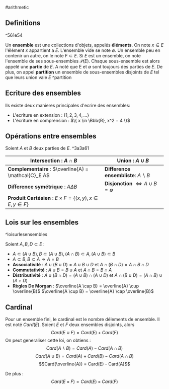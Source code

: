 #arithmetic
## Definitions

^561e54

Un **ensemble** est une collections d'objets, appelés **éléments**. On note  $x \in E$ l'élément $x$ appartient a $E$. L'ensemble vide se note $\emptyset$. Un ensemble peu en contenir un autre, on le note $F \subset E$.  Si $E$ est un ensemble, on note l'ensemble de ses sous-ensembles $\mathcal{P}(E)$. Chaque sous-ensemble est alors appelé une **partie** de $E$. A noté que E et $\emptyset$ sont toujours des parties de $E$. De plus, on appel **partition**  un ensemble de sous-ensembles disjoints de $E$ tel que leurs union vale $E$
^partition
## Ecriture des ensembles
Ils existe deux manieres principales d'ecrire des ensembles:
- L'ecriture en extension : $\{1, 2, 3, 4 ,... \}$
- L'écriture en comprension : $\{ x \in \Bbb{R}, x^2 = 4 \}$ 

## Opérations entre ensembles
Soient $A$ et $B$ deux parties de $E$. ^3a3a61

| **Intersection** : $A \cap B$                                      | **Union** : $A \cup B$                                 |
| ------------------------------------------------------------------ | ------------------------------------------------------ |
| **Complementaire** : $\overline{A} = \mathcal{C}_E A$              | **Difference ensembliste**: $A \backslash B$           |
| **Difference symétrique** : $A \Delta B$                           | **Disjonction** $\Leftrightarrow A \cup B = \emptyset$ |
| **Produit Cartésien** : $E \times F = \{(x,y), x \in E, y \in F\}$ |                                                        |

## Lois sur les ensembles

^loisurlesensembles

Soient $A, B, D \subset E$ :
- $A \subset (A \cup B), B \subset (A \cup B), (A \cap B) \subset A, (A \cup B) \subset B$
- $A \subset B, B \subset A \Rightarrow A = B$
- **Associativité** : $A \cup (B \cup D) = A \cup B \cup D$ et $A \cap (B \cap D) = A \cap B \cap D$ 
- **Commutativité** : $A \cup B = B \cup A$ et $A \cap B = B \cap A$
- **Distributivité** : $A \cup (B \cap D) = (A \cup B) \cap (A \cup D)$ et $A \cap (B \cup D) = (A \cap B) \cup (A \cap D)$ 
- **Règles De Morgan** : $\overline{A \cap B} = \overline{A} \cup \overline{B}$  $\overline{A \cup B} = \overline{A} \cap \overline{B}$

## Cardinal
Pour un ensemble fini, le cardinal est le nombre délements de ensemble. Il est noté $Card(E)$.
Soient $E$ et $F$ deux ensembles disjoints, alors $$Card(E \cup F) = Card(E) + Card(F)$$
On peut generaliser cette loi, on obtiens :
$$Card(A \backslash B) = Card(A) - Card(A \cap B)$$
$$Card(A \cup B) = Card(A) + Card(B) - Card(A \cap B)$$
$$Card(\overline{A}) = Card(E) - Card(A)$$


De plus : $$Card(E \times F) = Card(E) \times Card(F)$$
